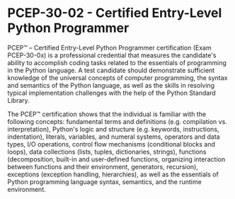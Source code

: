 # PCEP-30-02 - Certified Entry-Level Python Programmer

PCEP™ – Certified Entry-Level Python Programmer certification (Exam PCEP-30-0x) is a professional credential that measures the candidate's ability to accomplish coding tasks related to the essentials of programming in the Python language. A test candidate should demonstrate sufficient knowledge of the universal concepts of computer programming, the syntax and semantics of the Python language, as well as the skills in resolving typical implementation challenges with the help of the Python Standard Library.

The PCEP™ certification shows that the individual is familiar with the following concepts: fundamental terms and definitions (e.g. compilation vs. interpretation), Python's logic and structure (e.g. keywords, instructions, indentation), literals, variables, and numeral systems, operators and data types, I/O operations, control flow mechanisms (conditional blocks and loops), data collections (lists, tuples, dictionaries, strings), functions (decomposition, built-in and user-defined functions, organizing interaction between functions and their environment, generators, recursion), exceptions (exception handling, hierarchies), as well as the essentials of Python programming language syntax, semantics, and the runtime environment.
